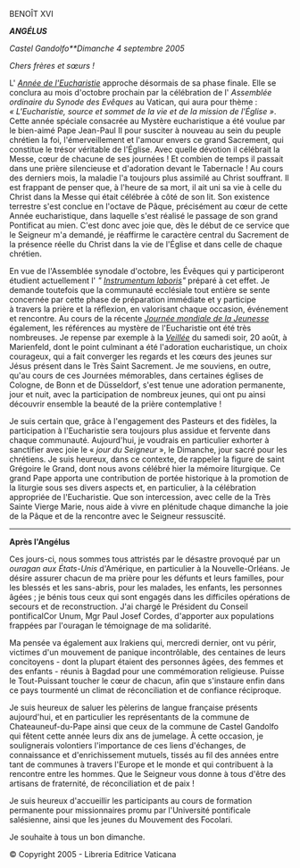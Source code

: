 BENOÎT XVI

***ANGÉLUS***

*Castel Gandolfo**Dimanche 4 septembre 2005*

*Chers frères et sœurs !*

L' *[Année de l'Eucharistie](http://www.vatican.va/holy_father/special_features/eucharist/index_fr.html)* approche désormais de sa phase finale. Elle se conclura au mois d'octobre prochain par la célébration de l' *Assemblée ordinaire du Synode des Evêques* au Vatican, qui aura pour thème :  *« *L'Eucharistie, source et sommet de la vie et de la mission de l'Église* »*. Cette année spéciale consacrée au Mystère eucharistique a été voulue par le bien-aimé Pape Jean-Paul II pour susciter à nouveau au sein du peuple chrétien la foi, l'émerveillement et l'amour envers ce grand Sacrement, qui constitue le trésor véritable de l'Église. Avec quelle dévotion il célébrait la Messe, cœur de chacune de ses journées ! Et combien de temps il passait dans une prière silencieuse et d'adoration devant le Tabernacle ! Au cours des derniers mois, la maladie l'a toujours plus assimilé au Christ souffrant. Il est frappant de penser que, à l'heure de sa mort, il ait uni sa vie à celle du Christ dans la Messe qui était célébrée à côté de son lit. Son existence terrestre s'est conclue en l'octave de Pâque, précisément au cœur de cette Année eucharistique, dans laquelle s'est réalisé le passage de son grand Pontificat au mien. C'est donc avec joie que, dès le début de ce service que le Seigneur m'a demandé, je réaffirme le caractère central du Sacrement de la présence réelle du Christ dans la vie de l'Église et dans celle de chaque chrétien.

En vue de l'Assemblée synodale d'octobre, les Évêques qui y participeront étudient actuellement l' *" [Instrumentum laboris](http://www.vatican.va/roman_curia/synod/documents/rc_synod_doc_20050707_instrlabor-xi-assembly_fr.html)"* préparé à cet effet. Je demande toutefois que la communauté ecclésiale tout entière se sente concernée par cette phase de préparation immédiate et y participe à travers la prière et la réflexion, en valorisant chaque occasion, événement et rencontre. Au cours de la récente *[Journée mondiale de la Jeunesse](http://www.vatican.va/gmg/documents/gmg_2005_fr.html)* également, les références au mystère de l'Eucharistie ont été très nombreuses. Je repense par exemple à la *[Veillée](/content/benedict-xvi/fr/speeches/2005/august/documents/hf_ben-xvi_spe_20050820_vigil-wyd.html)* du samedi soir, 20 août, à Marienfeld, dont le point culminant a été l'adoration eucharistique, un choix courageux, qui a fait converger les regards et les cœurs des jeunes sur Jésus présent dans le Très Saint Sacrement. Je me souviens, en outre, qu'au cours de ces Journées mémorables, dans certaines églises de Cologne, de Bonn et de Düsseldorf, s'est tenue une adoration permanente, jour et nuit, avec la participation de nombreux jeunes, qui ont pu ainsi découvrir ensemble la beauté de la prière contemplative !

Je suis certain que, grâce à l'engagement des Pasteurs et des fidèles, la participation à l'Eucharistie sera toujours plus assidue et fervente dans chaque communauté. Aujourd'hui, je voudrais en particulier exhorter à sanctifier avec joie le « *jour du Seigneur* », le Dimanche, jour sacré pour les chrétiens. Je suis heureux, dans ce contexte, de rappeler la figure de saint Grégoire le Grand, dont nous avons célébré hier la mémoire liturgique. Ce grand Pape apporta une contribution de portée historique à la promotion de la liturgie sous ses divers aspects et, en particulier, à la célébration appropriée de l'Eucharistie. Que son intercession, avec celle de la Très Sainte Vierge Marie, nous aide à vivre en plénitude chaque dimanche la joie de la Pâque et de la rencontre avec le Seigneur ressuscité.

* * *

**Après l'Angélus**

Ces jours-ci, nous sommes tous attristés par le désastre provoqué par un *ouragan aux États-Unis* d'Amérique, en particulier à la Nouvelle-Orléans. Je désire assurer chacun de ma prière pour les défunts et leurs familles, pour les blessés et les sans-abris, pour les malades, les enfants, les personnes âgées ; je bénis tous ceux qui sont engagés dans les difficiles opérations de secours et de reconstruction. J'ai chargé le Président du Conseil pontificalCor Unum, Mgr Paul Josef Cordes, d'apporter aux populations frappées par l'ouragan le témoignage de ma solidarité.

Ma pensée va également aux Irakiens qui, mercredi dernier, ont vu périr, victimes d'un mouvement de panique incontrôlable, des centaines de leurs concitoyens - dont la plupart étaient des personnes âgées, des femmes et des enfants - réunis à Bagdad pour une commémoration religieuse. Puisse le Tout-Puissant toucher le cœur de chacun, afin que s'instaure enfin dans ce pays tourmenté un climat de réconciliation et de confiance réciproque.

Je suis heureux de saluer les pèlerins de langue française présents aujourd'hui, et en particulier les représentants de la commune de Chateauneuf-du-Pape ainsi que ceux de la commune de Castel Gandolfo qui fêtent cette année leurs dix ans de jumelage. À cette occasion, je soulignerais volontiers l'importance de ces liens d'échanges, de connaissance et d'enrichissement mutuels, tissés au fil des années entre tant de communes à travers l'Europe et le monde et qui contribuent à la rencontre entre les hommes. Que le Seigneur vous donne à tous d'être des artisans de fraternité, de réconciliation et de paix !

Je suis heureux d'accueillir les participants au cours de formation permanente pour missionnaires promu par l'Université pontificale salésienne, ainsi que les jeunes du Mouvement des Focolari.

Je souhaite à tous un bon dimanche.

© Copyright 2005 - Libreria Editrice Vaticana